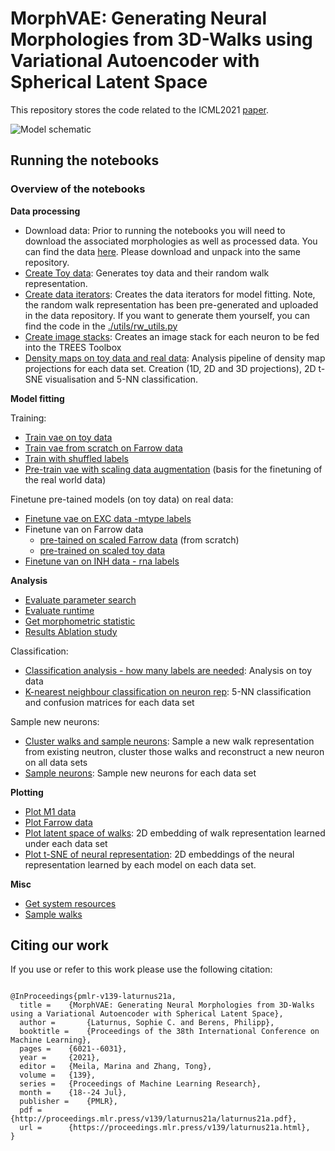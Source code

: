 # MorphVAE: Generating Neural Morphologies from 3D-Walks using Variational Autoencoder with Spherical Latent Space

This repository stores the code related to the ICML2021 [paper](https://proceedings.mlr.press/v139/laturnus21a.html).

![](https://github.com/berenslab/morphvae/blob/master/Fig1.png "Model schematic")

## Running the notebooks

### Overview of the notebooks
**Data processing**

- Download data: 
    Prior to running the notebooks you will need to download the associated morphologies as well as processed data. You can find the data [here](https://doi.org/10.5281/zenodo.4920391). Please download and unpack into the same repository. 
- [Create Toy data](https://github.com/berenslab/morphvae/blob/master/Create%20Toy%20data.ipynb): Generates toy data and their random walk representation.
- [Create data iterators](https://github.com/berenslab/morphvae/blob/master/Create%20data%20iterators.ipynb): Creates the data iterators for model fitting. Note, the random walk representation has been pre-generated and uploaded in the data repository. If you want to generate them yourself, you can find the code in the [./utils/rw_utils.py](https://github.com/berenslab/morphvae/blob/master/utils/rw_utils.py#L39)
- [Create image stacks](https://github.com/berenslab/morphvae/blob/master/Create%20image%20stacks.ipynb): Creates an image stack for each neuron to be fed into the TREES Toolbox
- [Density maps on toy data and real data](https://github.com/berenslab/morphvae/blob/master/Density%20maps%20on%20toy%20data%20and%20real%20data.ipynb): Analysis pipeline of density map projections for each data set. Creation (1D, 2D and 3D projections), 2D t-SNE visualisation and 5-NN classification.

**Model fitting**

Training:

  - [Train vae on toy data](https://github.com/berenslab/morphvae/blob/master/Train%20vae%20on%20toy%20data.ipynb)
  - [Train vae from scratch on Farrow data](https://github.com/berenslab/morphvae/blob/master/Train%20vae%20from%20scratch%20on%20Farrow%20data-using%20scaling.ipynb)
  - [Train with shuffled labels](https://github.com/berenslab/morphvae/blob/master/Train%20with%20shuffled%20labels.ipynb)
  - [Pre-train vae with scaling data augmentation](https://github.com/berenslab/morphvae/blob/master/Pre-train%20vae%20with%20scaling%20data%20augmentation.ipynb) (basis for the finetuning of the real world data)

Finetune pre-tained models (on toy data) on real data: 

  - [Finetune vae on EXC data -mtype labels](https://github.com/berenslab/morphvae/blob/master/Finetune%20vae%20on%20EXC%20data-mtype%20labels.ipynb)
  - Finetune van on Farrow data 
    - [pre-tained on scaled Farrow data](https://github.com/berenslab/morphvae/blob/master/Finetune%20vae%20on%20Farrow%20data%20-%20pretraining%20on%20scaled%20data.ipynb) (from scratch)
    - [pre-trained on scaled toy data](https://github.com/berenslab/morphvae/blob/master/Finetune%20vae%20on%20Farrow%20data%20-%20pretraining%20on%20toy%20data.ipynb)
  - [Finetune van on INH data - rna labels](https://github.com/berenslab/morphvae/blob/master/Finetune%20vae%20on%20INH%20data%20-%20rna%20label%20-%20axon.ipynb)

**Analysis**

  - [Evaluate parameter search](https://github.com/berenslab/morphvae/blob/master/Evaluate%20parameter%20search.ipynb)
  - [Evaluate runtime](https://github.com/berenslab/morphvae/blob/master/Evaluate%20runtime.ipynb)
  - [Get morphometric statistic](https://github.com/berenslab/morphvae/blob/master/Get%20morphometric%20statistics.ipynb)
  - [Results Ablation study](https://github.com/berenslab/morphvae/blob/master/Results%20ablation%20study%20.ipynb)

Classification:

  - [Classification analysis - how many labels are needed](https://github.com/berenslab/morphvae/blob/master/Classification%20analysis%20-%20how%20many%20labels%20are%20needed.ipynb): Analysis on toy data
  - [K-nearest neighbour classification on neuron rep](https://github.com/berenslab/morphvae/blob/master/K-nearest%20neighbor%20classification%20on%20neuron%20rep.ipynb): 5-NN classification and confusion matrices for each data set

Sample new neurons:

  - [Cluster walks and sample neurons](https://github.com/berenslab/morphvae/blob/master/Cluster%20walks%20and%20sample%20neurons.ipynb): Sample a new walk representation from existing neutron, cluster those walks and reconstruct a new neuron on all data sets
  - [Sample neurons](https://github.com/berenslab/morphvae/blob/master/Sample%20neurons.ipynb): Sample new neurons for each data set
	
**Plotting**

  - [Plot M1 data](https://github.com/berenslab/morphvae/blob/master/Plot%20M1%20data.ipynb)
  - [Plot Farrow data](https://github.com/berenslab/morphvae/blob/master/Plot%20Farrow%20data.ipynb)
  - [Plot latent space of walks](https://github.com/berenslab/morphvae/blob/master/Plot%20latent%20space%20of%20walks.ipynb): 2D embedding of walk representation learned under each data set
  - [Plot t-SNE of neural representation](https://github.com/berenslab/morphvae/blob/master/Plot%20t-SNE%20of%20neural%20representations.ipynb): 2D embeddings of the neural representation learned by each model on each data set. 


**Misc**

  - [Get system resources](https://github.com/berenslab/morphvae/blob/master/Get%20system%20resources.ipynb)
  - [Sample walks](https://github.com/berenslab/morphvae/blob/master/Sample%20walks.ipynb)

## Citing our work 

If you use or refer to this work please use the following citation:
```

@InProceedings{pmlr-v139-laturnus21a,
  title = 	 {MorphVAE: Generating Neural Morphologies from 3D-Walks using a Variational Autoencoder with Spherical Latent Space},
  author =       {Laturnus, Sophie C. and Berens, Philipp},
  booktitle = 	 {Proceedings of the 38th International Conference on Machine Learning},
  pages = 	 {6021--6031},
  year = 	 {2021},
  editor = 	 {Meila, Marina and Zhang, Tong},
  volume = 	 {139},
  series = 	 {Proceedings of Machine Learning Research},
  month = 	 {18--24 Jul},
  publisher =    {PMLR},
  pdf = 	 {http://proceedings.mlr.press/v139/laturnus21a/laturnus21a.pdf},
  url = 	 {https://proceedings.mlr.press/v139/laturnus21a.html},
}

```
